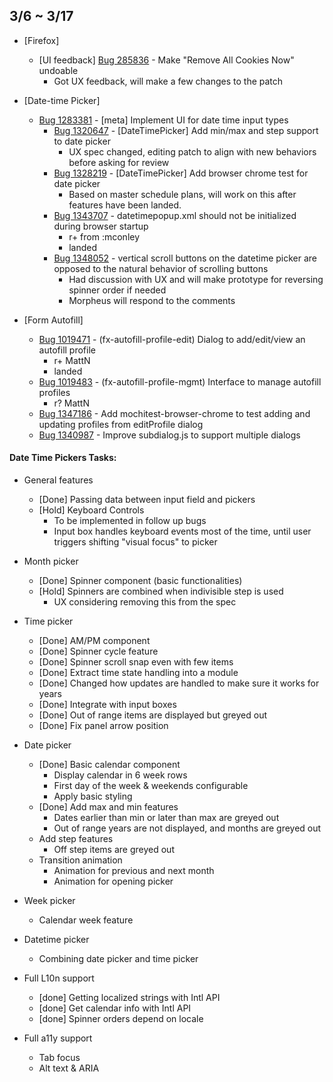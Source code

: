 ## 3/6 ~ 3/17

- [Firefox]
	- [UI feedback] [Bug 285836](https://bugzilla.mozilla.org/show_bug.cgi?id=285836) - Make "Remove All Cookies Now" undoable
		- Got UX feedback, will make a few changes to the patch

- [Date-time Picker]
	- [Bug 1283381](https://bugzilla.mozilla.org/show_bug.cgi?id=1283381) - [meta] Implement UI for date time input types
		- [Bug 1320647](https://bugzilla.mozilla.org/show_bug.cgi?id=1320647) -  [DateTimePicker] Add min/max and step support to date picker
			- UX spec changed, editing patch to align with new behaviors before asking for review
		- [Bug 1328219](https://bugzilla.mozilla.org/show_bug.cgi?id=1328219) - [DateTimePicker] Add browser chrome test for date picker
			- Based on master schedule plans, will work on this after features have been landed.
		- [Bug 1343707](https://bugzilla.mozilla.org/show_bug.cgi?id=1343707) - datetimepopup.xml should not be initialized during browser startup
			- r+ from :mconley
			- landed
		- [Bug 1348052](https://bugzilla.mozilla.org/show_bug.cgi?id=1348052) - vertical scroll buttons on the datetime picker are opposed to the natural behavior of scrolling buttons
			- Had discussion with UX and will make prototype for reversing spinner order if needed
			- Morpheus will respond to the comments

- [Form Autofill]
	- [Bug 1019471](https://bugzilla.mozilla.org/show_bug.cgi?id=1019471) - (fx-autofill-profile-edit) Dialog to add/edit/view an autofill profile
		- r+ MattN
		- landed
	- [Bug 1019483](https://bugzilla.mozilla.org/show_bug.cgi?id=1019483) - (fx-autofill-profile-mgmt) Interface to manage autofill profiles
		- r? MattN
	- [Bug 1347186](https://bugzilla.mozilla.org/show_bug.cgi?id=1347186) - Add mochitest-browser-chrome to test adding and updating profiles from editProfile dialog
	- [Bug 1340987](https://bugzilla.mozilla.org/show_bug.cgi?id=1340987) - Improve subdialog.js to support multiple dialogs

#### Date Time Pickers Tasks:

- General features
	- [Done] Passing data between input field and pickers
	- [Hold] Keyboard Controls
		- To be implemented in follow up bugs
		- Input box handles keyboard events most of the time, until user triggers shifting "visual focus" to picker
- Month picker
	- [Done] Spinner component (basic functionalities)
	- [Hold] Spinners are combined when indivisible step is used
		- UX considering removing this from the spec
- Time picker
	- [Done] AM/PM component
	- [Done] Spinner cycle feature
	- [Done] Spinner scroll snap even with few items
	- [Done] Extract time state handling into a module
	- [Done] Changed how updates are handled to make sure it works for years
	- [Done] Integrate with input boxes
	- [Done] Out of range items are displayed but greyed out
	- [Done] Fix panel arrow position
- Date picker
	- [Done] Basic calendar component
		- Display calendar in 6 week rows
		- First day of the week & weekends configurable
		- Apply basic styling
	- [Done] Add max and min features
		- Dates earlier than min or later than max are greyed out
		- Out of range years are not displayed, and months are greyed out
	- Add step features
		- Off step items are greyed out
	- Transition animation
		- Animation for previous and next month
		- Animation for opening picker
- Week picker
	- Calendar week feature
- Datetime picker
	- Combining date picker and time picker

- Full L10n support
	- [done] Getting localized strings with Intl API
	- [done] Get calendar info with Intl API
	- [done] Spinner orders depend on locale
- Full a11y support
	- Tab focus
	- Alt text & ARIA
